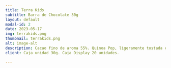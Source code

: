 ```yaml
---
title: Terra Kids
subtitle: Barra de Chocolate 30g
layout: default
modal-id: 2
date: 2023-05-17
img: terrakids.png
thumbnail: terrakids.png
alt: image-alt
description: Cacao fino de aroma 55%. Quinoa Pop, ligeramente tostada e inflada.
client: Caja unidad 30g. Caja Display 20 unidades.

---
```

